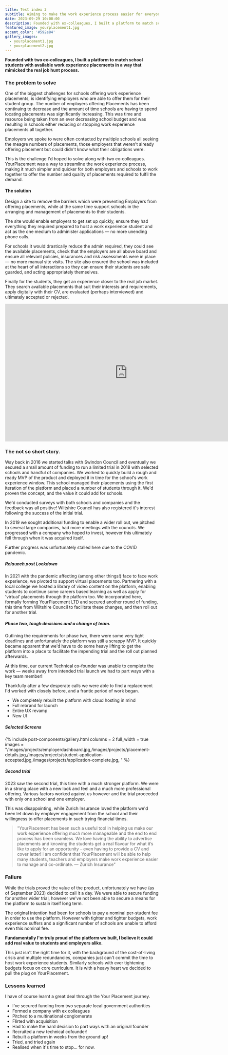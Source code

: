 ```yaml
---
title: Test index 3
subtitle: Aiming to make the work experience process easier for everyone involved — Students, Educators and Businesses.
date: 2023-09-29 10:00:00
description: Founded with ex-colleagues, I built a platform to match school students with available work experience placements in a way that mimicked the real job hunt process.
featured_image: yourplacement1.jpg
accent_color: '#592e84'
gallery_images:
  - yourplacement1.jpg
  - yourplacement2.jpg
---
```


**Founded with two ex-colleagues, I built a platform to match school students with available work experience placements in a way that mimicked the real job hunt process.**

### The problem to solve
One of the biggest challenges for schools offering work experience placements, is identifying employers who are able to offer them for their student group. The number of employers offering Placements has been continuing to decrease and the amount of time schools are having to spend locating placements was significantly increasing. This was time and resource being taken from an ever decreasing school budget and was resulting in schools either reducing or stopping work experience placements all together.

Employers we spoke to were often contacted by multiple schools all seeking the meagre numbers of placements, those employers that weren't already offering placement but could didn't know what their obligations were. 

This is the challenge I'd hoped to solve along with two ex-colleagues. YourPlacement was a way to streamline the work experience process, making it much simpler and quicker for both employers and schools to work together to offer the number and quality of placements required to fulfil the demand.

#### The solution
Design a site to remove the barriers which were preventing Employers from offering placements, while at the same time support schools in the arranging and management of placements to their students.

The site would enable employers to get set up quickly, ensure they had everything they required prepared to host a work experience student and act as the one medium to administer applications — no more unending phone calls. 

For schools it would drastically reduce the admin required, they could see the available placements, check that the employers are all above board and ensure all relevant policies, insurances and risk assessments were in place — no more manual site visits. The site also ensured the school was included at the heart of all interactions so they can ensure their students are safe guarded, and acting appropriately themselves. 

Finally for the students, they get an experience closer to the real job market. They search available placements that suit their interests and requirements, apply digitally with their CV, are evaluated (perhaps interviewed) and ultimately accepted or rejected. 

<iframe style="border: 1px solid rgba(0, 0, 0, 0.1);" width="800" height="450" src="https://www.figma.com/embed?embed_host=share&url=https%3A%2F%2Fwww.figma.com%2Ffile%2FlHpeBLhCU0FdAmo6cHxh0H%2FYourplacement%3Ftype%3Ddesign%26node-id%3D343%253A1383%26mode%3Ddesign%26t%3DFh6tP4tWFDnfwsBC-1" allowfullscreen></iframe>

### The not so short story.
Way back in 2016 we started talks with Swindon Council and eventually we secured a small amount of funding to run a limited trial in 2018 with selected schools and handful of companies. We worked to quickly build a rough and ready MVP of the product and deployed it in time for the school's work experience window. This school managed their placements using the first iteration of the platform and placed a number of students through it. We'd proven the concept, and the value it could add for schools. 

We'd conducted surveys with both schools and companies and the feedback was all positive! Wiltshire Council has also registered it's interest following the success of the initial trial. 

In 2019 we sought additional funding to enable a wider roll out, we pitched to several large companies, had more meetings with the councils. We progressed with a company who hoped to invest, however this ultimately fell through when it was acquired itself.

Further progress was unfortunately stalled here due to the COVID pandemic. 

##### Relaunch post Lockdown
In 2021 with the pandemic affecting (among other things!) face to face work experience, we pivoted to support virtual placements too. Partnering with a local college we hosted a library of video content on the platform, enabling students to continue some careers based learning as well as apply for 'virtual' placements through the platform too. We incorporated here, formally forming YourPlacement LTD and secured another round of funding, this time from Wiltshire Council to facilitate these changes, and then roll out for another trial. 

##### Phase two, tough decisions and a change of team. 
Outlining the requirements for phase two, there were some very tight deadlines and unfortunately the platform was still a scrappy MVP. It quickly became apparent that we'd have to do some heavy lifting to get the platform into a place to facilitate the impending trial and the roll out planned afterwards. 

At this time, our current Technical co-founder was unable to complete the work — weeks away from intended trial launch we had to part ways with a key team member! 

Thankfully after a few desperate calls we were able to find a replacement I'd worked with closely before, and a frantic period of work began.
- We completely rebuilt the platform with cloud hosting in mind
- Full rebrand for launch
- Entire UX revamp 
- New UI

##### Selected Screens

{% include post-components/gallery.html
  columns = 2
  full_width = true
  images = "/images/projects/employerdashboard.jpg,/images/projects/placement-details.jpg,/images/projects/student-application-accepted.jpg,/images/projects/application-complete.jpg,
  "
%}

##### Second trial 
2023 saw the second trial, this time with a much stronger platform. We were in a strong place with a new look and feel and a much more professional offering. Various factors worked against us however and the trial proceeded with only one school and one employer.

This was disappointing, while Zurich Insurance loved the platform we'd been let down by employer engagement from the school and their willingness to offer placements in such trying financial times. 

> "YourPlacement has been such a useful tool in helping us make our work experience offering much more manageable and the end to end process has been seamless. We love having the ability to advertise placements and knowing the students get a real flavour for what it’s like to apply for an opportunity – even having to provide a CV and cover letter! I am confident that YourPlacement will be able to help many students, teachers and employers make work experience easier to manage and co-ordinate. —  Zurich Insurance"

### Failure
While the trials proved the value of the product, unfortunately we have (as of September 2023) decided to call it a day. We were able to secure funding for another wider trial, however we've not been able to secure a means for the platform to sustain itself long term. 

The original intention had been for schools to pay a nominal per-student fee in order to use the platform. However with tighter and tighter budgets, work experience suffers and a significant number of schools are unable to afford even this nominal fee. 

**Fundamentally I'm truly proud of the platform we built, I believe it could add real value to students and employers alike.**

This just isn't the right time for it, with the background of the cost-of-living crisis and multiple redundancies, companies just can't commit the time to host work experience students. Similarly schools with ever tightening budgets focus on core curriculum. It is with a heavy heart we decided to pull the plug on YourPlacement.  

### Lessons learned
I have of course learnt a great deal through the Your Placement journey. 
- I've secured funding from two separate local government authorities
- Formed a company with ex colleagues 
- Pitched to a multinational conglomerate 
- Flirted with acquisition
- Had to make the hard decision to part ways with an original founder 
- Recruited a new technical cofounder!
- Rebuilt a platform in weeks from the ground up! 
- Tried, and tried again
- Realised when it's time to stop... for now. 



